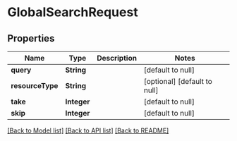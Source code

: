 # GlobalSearchRequest
## Properties

| Name | Type | Description | Notes |
|------------ | ------------- | ------------- | -------------|
| **query** | **String** |  | [default to null] |
| **resourceType** | **String** |  | [optional] [default to null] |
| **take** | **Integer** |  | [default to null] |
| **skip** | **Integer** |  | [default to null] |

[[Back to Model list]](../README.md#documentation-for-models) [[Back to API list]](../README.md#documentation-for-api-endpoints) [[Back to README]](../README.md)

